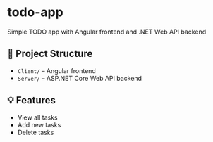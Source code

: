 # todo-app
Simple TODO app with Angular frontend and .NET Web API backend

## 📂 Project Structure

- `Client/` – Angular frontend
- `Server/` – ASP.NET Core Web API backend

## 💡 Features

- View all tasks
- Add new tasks
- Delete tasks
